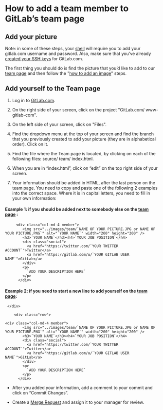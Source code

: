 # How to add a team member to GitLab’s team page


## Add your picture
Note: in some of these steps, your
[shell](http://doc.gitlab.com/ce/gitlab-basics/start-using-git.html) will
require you to add your gitlab.com username and password. Also, make sure
that you've already [created your SSH
keys](http://doc.gitlab.com/ce/gitlab-basics/create-your-ssh-keys.html) for
GitLab.com.

The first thing you should do is find the picture that you’d like to add to
our [team page](https://about.gitlab.com/team/) and then follow the "[how
to add an image](http://doc.gitlab.com/ce/gitlab-basics/add-image.html)"
steps.

## Add yourself to the Team page

1. Log in to [GitLab.com](https://gitlab.com).

1. On the right side of your screen, click on the project "GitLab.com/ www-gitlab-com".

1. On the left side of your screen, click on "Files".

1. Find the dropdown menu at the top of your screen and find the branch that you previously created to add your picture (they are in alphabetical order). Click on it.

1. Find the file where the Team page is located, by clicking on each of the following files: source/ team/ index.html.

1. When you are in “index.html”, click on “edit” on the top right side of your screen.

1. Your information should be added in HTML, after the last person on the team page. You need to copy and paste one of the following 2 examples into the correct space. Where it is in capital letters, you need to fill in your own information:

#### Example 1: if you should be added next to somebody else on the [team page](https://about.gitlab.com/team/) :
```
     <div class="col-md-4 member">
        <img src="../images/team/`NAME OF YOUR PICTURE.JPG or NAME OF YOUR PICTURE.PNG`" alt="`YOUR NAME`" width="200" height="200" />
        <h3>`YOUR NAME`</h3><h4>`YOUR JOB POSITION`</h4>
        <div class="social">
          <a href="https://twitter.com/`YOUR TWITTER ACCOUNT`">Twitter</a>
          <a href="https://gitlab.com/u/`YOUR GITLAB USER NAME`">GitLab</a>
        </div>
        <p>
          `ADD YOUR DESCRIPTION HERE`
        </p>
      </div>
```
#### Example 2: if you need to start a new line to add yourself on the [team page](https://about.gitlab.com/team/):
```
 </div>

    <div class="row">

<div class="col-md-4 member">
        <img src="../images/team/`NAME OF YOUR PICTURE.JPG or NAME OF YOUR PICTURE.PNG`" alt="`YOUR NAME`" width="200" height="200" />
        <h3>`YOUR NAME`</h3><h4>`YOUR JOB POSITION`</h4>
        <div class="social">
          <a href="https://twitter.com/`YOUR TWITTER ACCOUNT`">Twitter</a>
          <a href="https://gitlab.com/u/`YOUR GITLAB USER NAME`">GitLab</a>
        </div>
        <p>
          `ADD YOUR DESCRIPTION HERE`
        </p>
      </div>
```

* After you added your information, add a comment to your commit and click on “Commit Changes”.

* Create a [Merge Request](http://doc.gitlab.com/ce/gitlab-basics/add-merge-request.html) and assign it to your manager for review.
